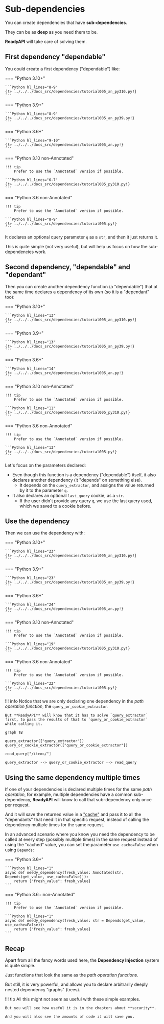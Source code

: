 # Sub-dependencies

You can create dependencies that have **sub-dependencies**.

They can be as **deep** as you need them to be.

**ReadyAPI** will take care of solving them.

## First dependency "dependable"

You could create a first dependency ("dependable") like:

=== "Python 3.10+"

    ```Python hl_lines="8-9"
    {!> ../../../docs_src/dependencies/tutorial005_an_py310.py!}
    ```

=== "Python 3.9+"

    ```Python hl_lines="8-9"
    {!> ../../../docs_src/dependencies/tutorial005_an_py39.py!}
    ```

=== "Python 3.6+"

    ```Python hl_lines="9-10"
    {!> ../../../docs_src/dependencies/tutorial005_an.py!}
    ```

=== "Python 3.10 non-Annotated"

    !!! tip
        Prefer to use the `Annotated` version if possible.

    ```Python hl_lines="6-7"
    {!> ../../../docs_src/dependencies/tutorial005_py310.py!}
    ```

=== "Python 3.6 non-Annotated"

    !!! tip
        Prefer to use the `Annotated` version if possible.

    ```Python hl_lines="8-9"
    {!> ../../../docs_src/dependencies/tutorial005.py!}
    ```

It declares an optional query parameter `q` as a `str`, and then it just returns it.

This is quite simple (not very useful), but will help us focus on how the sub-dependencies work.

## Second dependency, "dependable" and "dependant"

Then you can create another dependency function (a "dependable") that at the same time declares a dependency of its own (so it is a "dependant" too):

=== "Python 3.10+"

    ```Python hl_lines="13"
    {!> ../../../docs_src/dependencies/tutorial005_an_py310.py!}
    ```

=== "Python 3.9+"

    ```Python hl_lines="13"
    {!> ../../../docs_src/dependencies/tutorial005_an_py39.py!}
    ```

=== "Python 3.6+"

    ```Python hl_lines="14"
    {!> ../../../docs_src/dependencies/tutorial005_an.py!}
    ```

=== "Python 3.10 non-Annotated"

    !!! tip
        Prefer to use the `Annotated` version if possible.

    ```Python hl_lines="11"
    {!> ../../../docs_src/dependencies/tutorial005_py310.py!}
    ```

=== "Python 3.6 non-Annotated"

    !!! tip
        Prefer to use the `Annotated` version if possible.

    ```Python hl_lines="13"
    {!> ../../../docs_src/dependencies/tutorial005.py!}
    ```

Let's focus on the parameters declared:

- Even though this function is a dependency ("dependable") itself, it also declares another dependency (it "depends" on something else).
  - It depends on the `query_extractor`, and assigns the value returned by it to the parameter `q`.
- It also declares an optional `last_query` cookie, as a `str`.
  - If the user didn't provide any query `q`, we use the last query used, which we saved to a cookie before.

## Use the dependency

Then we can use the dependency with:

=== "Python 3.10+"

    ```Python hl_lines="23"
    {!> ../../../docs_src/dependencies/tutorial005_an_py310.py!}
    ```

=== "Python 3.9+"

    ```Python hl_lines="23"
    {!> ../../../docs_src/dependencies/tutorial005_an_py39.py!}
    ```

=== "Python 3.6+"

    ```Python hl_lines="24"
    {!> ../../../docs_src/dependencies/tutorial005_an.py!}
    ```

=== "Python 3.10 non-Annotated"

    !!! tip
        Prefer to use the `Annotated` version if possible.

    ```Python hl_lines="19"
    {!> ../../../docs_src/dependencies/tutorial005_py310.py!}
    ```

=== "Python 3.6 non-Annotated"

    !!! tip
        Prefer to use the `Annotated` version if possible.

    ```Python hl_lines="22"
    {!> ../../../docs_src/dependencies/tutorial005.py!}
    ```

!!! info
Notice that we are only declaring one dependency in the _path operation function_, the `query_or_cookie_extractor`.

    But **ReadyAPI** will know that it has to solve `query_extractor` first, to pass the results of that to `query_or_cookie_extractor` while calling it.

```mermaid
graph TB

query_extractor(["query_extractor"])
query_or_cookie_extractor(["query_or_cookie_extractor"])

read_query["/items/"]

query_extractor --> query_or_cookie_extractor --> read_query
```

## Using the same dependency multiple times

If one of your dependencies is declared multiple times for the same _path operation_, for example, multiple dependencies have a common sub-dependency, **ReadyAPI** will know to call that sub-dependency only once per request.

And it will save the returned value in a <abbr title="A utility/system to store computed/generated values, to re-use them instead of computing them again.">"cache"</abbr> and pass it to all the "dependants" that need it in that specific request, instead of calling the dependency multiple times for the same request.

In an advanced scenario where you know you need the dependency to be called at every step (possibly multiple times) in the same request instead of using the "cached" value, you can set the parameter `use_cache=False` when using `Depends`:

=== "Python 3.6+"

    ```Python hl_lines="1"
    async def needy_dependency(fresh_value: Annotated[str, Depends(get_value, use_cache=False)]):
        return {"fresh_value": fresh_value}
    ```

=== "Python 3.6+ non-Annotated"

    !!! tip
        Prefer to use the `Annotated` version if possible.

    ```Python hl_lines="1"
    async def needy_dependency(fresh_value: str = Depends(get_value, use_cache=False)):
        return {"fresh_value": fresh_value}
    ```

## Recap

Apart from all the fancy words used here, the **Dependency Injection** system is quite simple.

Just functions that look the same as the _path operation functions_.

But still, it is very powerful, and allows you to declare arbitrarily deeply nested dependency "graphs" (trees).

!!! tip
All this might not seem as useful with these simple examples.

    But you will see how useful it is in the chapters about **security**.

    And you will also see the amounts of code it will save you.
